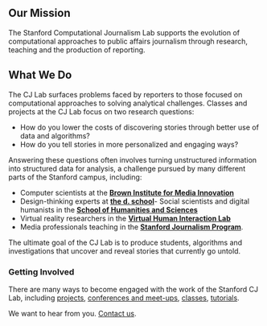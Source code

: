 ## Our Mission

The Stanford Computational Journalism Lab supports the evolution of computational approaches to public affairs journalism through research, teaching and the production of reporting.


## What We Do


The CJ Lab surfaces problems faced by reporters to those focused on computational approaches to solving analytical challenges. Classes and projects at the CJ Lab focus on two research questions:

- How do you lower the costs of discovering stories through better use of data and algorithms?
- How do you tell stories in more personalized and engaging ways?

Answering these questions often involves turning unstructured information into structured data for analysis, a challenge pursued by many different parts of the Stanford campus, including: 

- Computer scientists at the [__Brown Institute for Media Innovation__](http://brown.stanford.edu/)
- Design-thinking experts at [__the d. school__](http://dschool.stanford.edu/)- Social scientists and digital humanists in the [__School of Humanities and Sciences__](http://humsci.stanford.edu/)
- Virtual reality researchers in the [__Virtual Human Interaction Lab__](https://vhil.stanford.edu/)
- Media professionals teaching in the [__Stanford Journalism Program__](http://journalism.stanford.edu/). 

The ultimate goal of the CJ Lab is to produce students, algorithms and investigations that uncover and reveal stories that currently go untold.

### Getting Involved

There are many ways to become engaged with the work of the Stanford CJ Lab, including [projects](/initiatives#projects-section), [conferences and meet-ups](/initiatives#community-section), [classes](/initiatives#courses-section), [tutorials](/initiatives#tutorials-section).

We want to hear from you. [Contact us](/contact).
